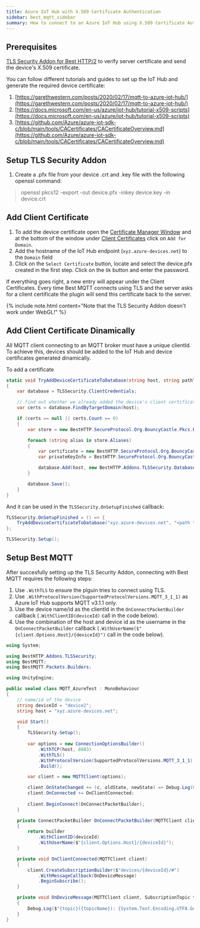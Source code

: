 ```yaml
---
title: Azure IoT Hub with X.509 Certificate Authentication
sidebar: best_mqtt_sidebar
summary: How to connect to an Azure IoT Hub using X.509 Certificate Authentication.
---
```


## Prerequisites

[TLS Security Addon for Best HTTP/2](../../best_http2/addons/tls_security/tls_security.html) to verify server certificate and send the device's X.509 certificate.

You can follow different tutorials and guides to set up the IoT Hub and generate the required device certificate:
1. [https://garethwestern.com/posts/2020/02/17/mqtt-to-azure-iot-hub/](https://garethwestern.com/posts/2020/02/17/mqtt-to-azure-iot-hub/)
2. [https://docs.microsoft.com/en-us/azure/iot-hub/tutorial-x509-scripts](https://docs.microsoft.com/en-us/azure/iot-hub/tutorial-x509-scripts)
3. [https://github.com/Azure/azure-iot-sdk-c/blob/main/tools/CACertificates/CACertificateOverview.md](https://github.com/Azure/azure-iot-sdk-c/blob/main/tools/CACertificates/CACertificateOverview.md)

## Setup TLS Security Addon

1. Create a .pfx file from your device .crt and .key file with the following openssl command:
> openssl pkcs12 -export -out device.pfx -inkey device.key -in device.crt

## Add Client Certificate 

1. To add the device certificate open the [Certificate Manager Window](../../best_http2/addons/tls_security/CertificationManagerWindow.html) and at the bottom of the window under [Client Certificates](../../best_http2/addons/tls_security/CertificationManagerWindow.html#client-certificates) click on `Add for Domain`. 
2. Add the hostname of the IoT Hub endpoint (`xyz.azure-devices.net`) to the `Domain` field 
3. Click on the `Select Certificate` button, locate and select the device.pfx created in the first step. Click on the `Ok` button and enter the password.

If everything goes right, a new entry will appear under the Client Certificates. Every time Best MQTT connects using TLS and the server asks for a client certificate the plugin will send this certificate back to the server.

{% include note.html content="Note that the TLS Security Addon doesn't work under WebGL!" %}

## Add Client Certificate Dinamically

All MQTT client connecting to an MQTT broker must have a unique clientId. To achieve this, devices should be added to the IoT Hub and device certificates generated dinamically.

To add a certificate 
```csharp
static void TryAddDeviceCertificateToDatabase(string host, string pathToCertificate, string password)
{
    var database = TLSSecurity.ClientCredentials;

    // find out whether we already added the device's client certificate
    var certs = database.FindByTargetDomain(host);

    if (certs == null || certs.Count == 0)
    {
        var store = new BestHTTP.SecureProtocol.Org.BouncyCastle.Pkcs.Pkcs12Store(System.IO.File.OpenRead(pathToCertificate), password.ToCharArray());

        foreach (string alias in store.Aliases)
        {
            var certificate = new BestHTTP.SecureProtocol.Org.BouncyCastle.Tls.Certificate((from cert in store.GetCertificateChain(alias) select new BestHTTP.Addons.TLSSecurity.Databases.ClientCredentials.BestHTTPTlsCertificate(cert.Certificate.CertificateStructure)).ToArray());
            var privateKeyInfo = BestHTTP.SecureProtocol.Org.BouncyCastle.Pkcs.PrivateKeyInfoFactory.CreatePrivateKeyInfo(store.GetKey(alias).Key);

            database.Add(host, new BestHTTP.Addons.TLSSecurity.Databases.ClientCredentials.ClientCredential { Certificate = certificate, KeyInfo = privateKeyInfo });
        }

        database.Save();
    }
}
```

And it can be used in the `TLSSecurity.OnSetupFinished` callback:
```csharp
TLSSecurity.OnSetupFinished = () => {
    TryAddDeviceCertificateToDatabase("xyz.azure-devices.net", "<path to the .pfx file>", "<password>");
};

TLSSecurity.Setup();
```

## Setup Best MQTT

After succesfully setting up the TLS Security Addon, connecting with Best MQTT requires the following steps:
1. Use `.WithTLS` to ensure the plguin tries to connect using TLS.
2. Use `.WithProtocolVersion(SupportedProtocolVersions.MQTT_3_1_1)` as Azure IoT Hub supports MQTT v3.1.1 only.
3. Use the device name/id as the clientId in the `OnConnectPacketBuilder` callback (`.WithClientID(deviceId)` call in the code below).
4. Use the combination of the host and device id as the username in the `OnConnectPacketBuilder` callback (`.WithUserName($"{client.Options.Host}/{deviceId}")` call in the code below).

```csharp
using System;

using BestHTTP.Addons.TLSSecurity;
using BestMQTT;
using BestMQTT.Packets.Builders;

using UnityEngine;

public sealed class MQTT_AzureTest : MonoBehaviour
{
    // name/id of the device
    string deviceId = "device2";
    string host = "xyz.azure-devices.net";

    void Start()
    {
        TLSSecurity.Setup();
        
        var options = new ConnectionOptionsBuilder()
            .WithTCP(host, 8883)
            .WithTLS()
            .WithProtocolVersion(SupportedProtocolVersions.MQTT_3_1_1)
            .Build();

        var client = new MQTTClient(options);

        client.OnStateChanged += (c, oldState, newState) => Debug.Log($"[{c.Options.Host}]: {oldState} => {newState}");
        client.OnConnected += OnClientConnected;
        
        client.BeginConnect(OnConnectPacketBuilder);
    }

    private ConnectPacketBuilder OnConnectPacketBuilder(MQTTClient client, ConnectPacketBuilder builder)
    {
        return builder
            .WithClientID(deviceId)
            .WithUserName($"{client.Options.Host}/{deviceId}");
    }

    private void OnClientConnected(MQTTClient client)
    {
        client.CreateSubscriptionBuilder($"devices/{deviceId}/#")
            .WithMessageCallback(OnDeviceMessage)
            .BeginSubscribe();
    }

    private void OnDeviceMessage(MQTTClient client, SubscriptionTopic topic, string topicName, ApplicationMessage message)
    {
        Debug.Log($"{topic}({topicName}): {System.Text.Encoding.UTF8.GetString(message.Payload.Data, message.Payload.Offset, message.Payload.Count)}");
    }
}
```